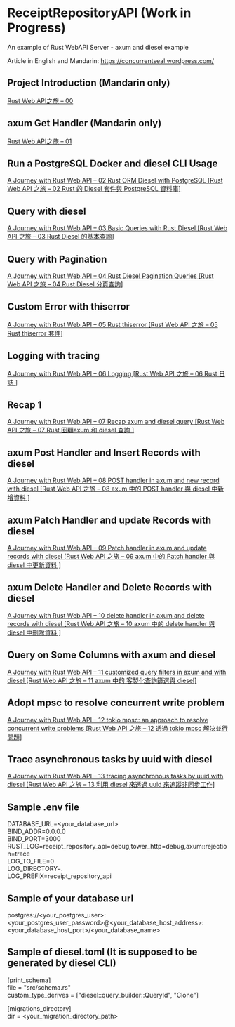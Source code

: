 # ReceiptRepositoryAPI (Work in Progress)
An example of Rust WebAPI Server - axum and diesel example

Article in English and Mandarin: https://concurrentseal.wordpress.com/

## Project Introduction (Mandarin only)
[Rust Web API之旅 – 00](https://concurrentseal.wordpress.com/2024/06/01/rust-web-api%e4%b9%8b%e6%97%85-00/)

## axum Get Handler (Mandarin only)
[Rust Web API之旅 – 01](https://concurrentseal.wordpress.com/2024/06/10/rust-web-api%e4%b9%8b%e6%97%85-01/)

## Run a PostgreSQL Docker and diesel CLI Usage
[A Journey with Rust Web API – 02 Rust ORM Diesel with PostgreSQL [Rust Web API 之旅 – 02 Rust 的 Diesel 套件與 PostgreSQL 資料庫]](https://concurrentseal.wordpress.com/2024/06/16/a-journey-with-rust-web-api-02-rust-orm-diesel-with-postgresql-rust-web-api-%e4%b9%8b%e6%97%85-02-rust-%e7%9a%84-diesel-%e5%a5%97%e4%bb%b6%e8%88%87-postgresql-%e8%b3%87%e6%96%99%e5%ba%ab/)

## Query with diesel
[A Journey with Rust Web API – 03 Basic Queries with Rust Diesel [Rust Web API 之旅 – 03 Rust Diesel 的基本查詢]](https://concurrentseal.wordpress.com/2024/06/23/a-journey-with-rust-web-api-03-basic-queries-with-rust-diesel-rust-web-api-%e4%b9%8b%e6%97%85-03-rust-diesel-%e7%9a%84%e5%9f%ba%e6%9c%ac%e6%9f%a5%e8%a9%a2/)

## Query with Pagination
[A Journey with Rust Web API – 04 Rust Diesel Pagination Queries [Rust Web API 之旅 – 04 Rust Diesel 分頁查詢]](https://concurrentseal.wordpress.com/2024/06/30/a-journey-with-rust-web-api-04-rust-diesel-pagination-queries-rust-web-api-%e4%b9%8b%e6%97%85-04-rust-diesel-%e5%88%86%e9%a0%81%e6%9f%a5%e8%a9%a2/)

## Custom Error with thiserror
[A Journey with Rust Web API – 05 Rust thiserror [Rust Web API 之旅 – 05 Rust thiserror 套件]](https://concurrentseal.wordpress.com/2024/07/07/a-journey-with-rust-web-api-05-rust-thiserror-rust-web-api-%e4%b9%8b%e6%97%85-05-rust-thiserror-%e5%a5%97%e4%bb%b6/)

## Logging with tracing
[A Journey with Rust Web API – 06 Logging [Rust Web API 之旅 – 06 Rust 日誌 ]](https://concurrentseal.wordpress.com/2024/07/14/a-journey-with-rust-web-api-06-logging-rust-web-api-%e4%b9%8b%e6%97%85-06-rust-%e6%97%a5%e8%aa%8c/)

## Recap 1
[A Journey with Rust Web API – 07 Recap axum and diesel query [Rust Web API 之旅 – 07 Rust 回顧axum 和 diesel 查詢 ]](https://concurrentseal.wordpress.com/2024/07/21/a-journey-with-rust-web-api-07-recap-axum-and-diesel-query-rust-web-api-%e4%b9%8b%e6%97%85-07-rust-%e5%9b%9e%e9%a1%a7axum-%e5%92%8c-diesel-%e6%9f%a5%e8%a9%a2/)

## axum Post Handler and Insert Records with diesel
[A Journey with Rust Web API – 08 POST handler in axum and new record with diesel [Rust Web API 之旅 – 08 axum 中的 POST handler 與 diesel 中新增資料 ]](https://concurrentseal.wordpress.com/2024/07/28/a-journey-with-rust-web-api-08-post-handler-in-axum-and-new-record-with-diesel-rust-web-api-%e4%b9%8b%e6%97%85-08-axum-%e4%b8%ad%e7%9a%84-post-handler-%e8%88%87-diesel-%e4%b8%ad/)

## axum Patch Handler and update Records with diesel
[A Journey with Rust Web API – 09 Patch handler in axum and update records with diesel [Rust Web API 之旅 – 09 axum 中的 Patch handler 與 diesel 中更新資料 ]](https://concurrentseal.wordpress.com/2024/08/04/a-journey-with-rust-web-api-09-patch-handler-in-axum-and-update-records-with-diesel-rust-web-api-%e4%b9%8b%e6%97%85-09-axum-%e4%b8%ad%e7%9a%84-patch-handler-%e8%88%87-diesel/)

## axum Delete Handler and Delete Records with diesel
[A Journey with Rust Web API – 10 delete handler in axum and delete records with diesel [Rust Web API 之旅 – 10 axum 中的 delete handler 與 diesel 中刪除資料 ]](https://concurrentseal.wordpress.com/2024/08/12/a-journey-with-rust-web-api-10-delete-handler-in-axum-and-delete-records-with-diesel-rust-web-api-%e4%b9%8b%e6%97%85-09-axum-%e4%b8%ad%e7%9a%84-delete-handler-%e8%88%87-diesel/)

## Query on Some Columns with axum and diesel
[A Journey with Rust Web API – 11 customized query filters in axum and with diesel [Rust Web API 之旅 – 11 axum 中的 客製化查詢篩選與 diesel]](https://concurrentseal.wordpress.com/2024/08/18/a-journey-with-rust-web-api-10-customized-query-filters-in-axum-and-with-diesel-rust-web-api-%e4%b9%8b%e6%97%85-09-axum-%e4%b8%ad%e7%9a%84-%e5%ae%a2%e8%a3%bd%e5%8c%96%e6%9f%a5/)

## Adopt mpsc to resolve concurrent write problem
[A Journey with Rust Web API – 12 tokio mpsc: an approach to resolve concurrent write problems [Rust Web API 之旅 – 12 透過 tokio mpsc 解決並行問題]](https://concurrentseal.wordpress.com/2024/08/24/a-journey-with-rust-web-api-12-tokio-mpsc-an-approach-to-resolve-concurrent-problems-with-rust-web-api-%e4%b9%8b%e6%97%85-12-%e9%80%8f%e9%81%8e-tokio-mpsc-%e8%a7%a3%e6%b1%ba/)

## Trace asynchronous tasks by uuid with diesel
[A Journey with Rust Web API – 13 tracing asynchronous tasks by uuid with diesel [Rust Web API 之旅 – 13 利用 diesel 來透過 uuid 來追蹤非同步工作]](https://concurrentseal.wordpress.com/2024/08/31/a-journey-with-rust-web-api-13-tracing-asynchronous-tasks-by-uuid-with-diesel-rust-web-api-%e4%b9%8b%e6%97%85-13-%e5%88%a9%e7%94%a8-diesel-%e4%be%86%e9%80%8f%e9%81%8e-uuid/)

## Sample .env file
DATABASE_URL=<your_database_url>  
BIND_ADDR=0.0.0.0  
BIND_PORT=3000  
RUST_LOG=receipt_repository_api=debug,tower_http=debug,axum::rejection=trace  
LOG_TO_FILE=0  
LOG_DIRECTORY=.  
LOG_PREFIX=receipt_repository_api  

## Sample of your database url
postgres://<your_postgres_user>:<your_postgres_user_password>@<your_database_host_address>:<your_database_host_port>/<your_database_name>

## Sample of diesel.toml (It is supposed to be generated by diesel CLI)
[print_schema]  
file = "src/schema.rs"  
custom_type_derives = ["diesel::query_builder::QueryId", "Clone"]  

[migrations_directory]  
dir = <your_migration_directory_path>  
